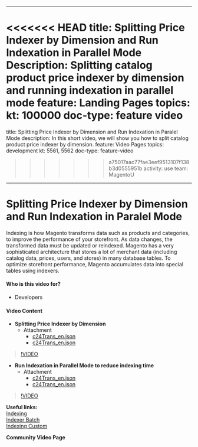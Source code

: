 
---
<<<<<<< HEAD
title: Splitting Price Indexer by Dimension and Run Indexation in Parallel Mode 
Description: Splitting catalog product price indexer by dimension and running indexation in parallel mode
feature: Landing Pages
topics:
kt: 100000
doc-type: feature video
=======
title: Splitting Price Indexer by Dimension and Run Indexation in Paralel Mode 
description: In this short video, we will show you how to split catalog product price indexer by dimension.
feature: Video Pages
topics: development
kt: 5561, 5562
doc-type: feature-video
>>>>>>> a75017aac77fae3eef9513107f138b3d0555951b
activity: use
team: MagentoU
---
# Splitting Price Indexer by Dimension and Run Indexation in Paralel Mode

Indexing is how Magento transforms data such as products and categories, to improve the performance of your storefront. As data changes, the transformed data must be updated or reindexed. Magento has a very sophisticated architecture that stores a lot of merchant data (including catalog data, prices, users, and stores) in many database tables. To optimize storefront performance, Magento accumulates data into special tables using indexers.

#### Who is this video for?
* Developers

#### Video Content
* **Splitting Price Indexer by Dimension**
  * Attachment
    * [c24Trans_en.json](./assets/splitting-price-indexer-by-dimension/c24Trans_en.json)
    * [c24Trans_en.json](./assets/splitting-price-indexer-by-dimension/transcript_en.txt)
>[!VIDEO](https://video.tv.adobe.com/v/35457)
* **Run Indexation in Parallel Mode to reduce indexing time**
  * Attachment
    * [c24Trans_en.json](./assets/run-indexation-in-parallel-mode-to-reduce-indexing-time/c24Trans_en.json)
    * [c24Trans_en.json](./assets/run-indexation-in-parallel-mode-to-reduce-indexing-time/transcript_en.txt)
>[!VIDEO](https://video.tv.adobe.com/v/35454)

**Useful links:**
<br/>
[Indexing](https://devdocs.magento.com/guides/v2.3/extension-dev-guide/indexing.html)
<br/>
[Indexer Batch](https://devdocs.magento.com/guides/v2.3/extension-dev-guide/indexer-batch.html)
<br/>
[Indexing Custom](https://devdocs.magento.com/guides/v2.3/extension-dev-guide/indexing-custom.html)

**Community Video Page**